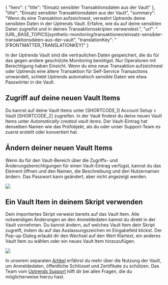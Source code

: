 {
  "hero": {
    "title": "Einsatz sensibler Transaktionsdaten aus der Vault"
  },
  "title": "Einsatz sensibler Transaktionsdaten aus der Vault",
  "summary": "Wenn du eine Transaktion aufzeichnest, verwahrt Uptrends deine sensiblen Daten in der Uptrends Vault. Erfahre, wie du auf deine sensiblen Daten zugreifst und in deinen Transaktionsskripten verwendest.",
  "url": "[URL_BASE_TOPICS]synthetic-monitoring/transaktionen/einsatz-sensibler-transaktionsdaten-aus-der-vault",
  "translationKey": "[FRONTMATTER_TRANSLATIONKEY]"
}

In der Uptrends Vault sind die vertraulichen Daten gespeichert, die du für das gegen andere geschützte Monitoring benötigst. Nur Operatoren mit Berechtigung haben Einsicht. Wenn du eine neue Transaktion aufzeichnest oder Uptrends eine ältere Transaktion für Self-Service Transactions umwandelt, schiebt Uptrends automatisch sensible Daten wie etwa Passwörter in die Vault.

## Zugriff auf deine neuen Vault Items

Du kannst auf deine Vault Items unter [SHORTCODE_1] Account Setup > Vault [SHORTCODE_2] zugreifen. In der Vault findest du deine neuen Vault Items unter *Automatically created vault items*. Der Vault-Eintrag hat denselben Namen wie das Prüfobjekt, als du oder unser Support-Team es zuerst erstellt oder konvertiert hat.

## Ändern deiner neuen Vault Items

Wenn du für den Vault-Bereich über die Zugriffs- und Änderungsberechtigungen für einen Vault-Eintrag verfügst, kannst du das Element öffnen und den Namen, die Beschreibung und den Nutzernamen ändern. Das Passwort kann geändert, aber nicht angezeigt werden.

![]([LINK_URL_1])

## Ein Vault Item in deinem Skript verwenden

Dein importiertes Skript verweist bereits auf das Vault Item. Alle notwendigen Änderungen an den Anmeldedaten kannst du direkt in der Vault vornehmen. Du kannst ändern, auf welches Vault Item dein Skript zugreift, indem du auf das Auslassungszeichen im Eingabefeld klickst. Der Pop-up-Dialog erlaubt dir den Wechsel auf den Wert Klartext, ein anderes Vault Item zu wählen oder ein neues Vault Item hinzuzufügen.

![]([LINK_URL_2])

In unserem separaten [Artikel]([LINK_URL_3]) erfährst du mehr über die Nutzung der Vault, um Anmeldedaten, öffentliche Schlüssel und Zertifikate zu schützen.  Das Team vom [Uptrends Support]([LINK_URL_4]) hilft dir bei allen Fragen, die du möglicherweise hierzu hast.


